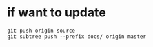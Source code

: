 # if want to update
```angular2
git push origin source
git subtree push --prefix docs/ origin master
```